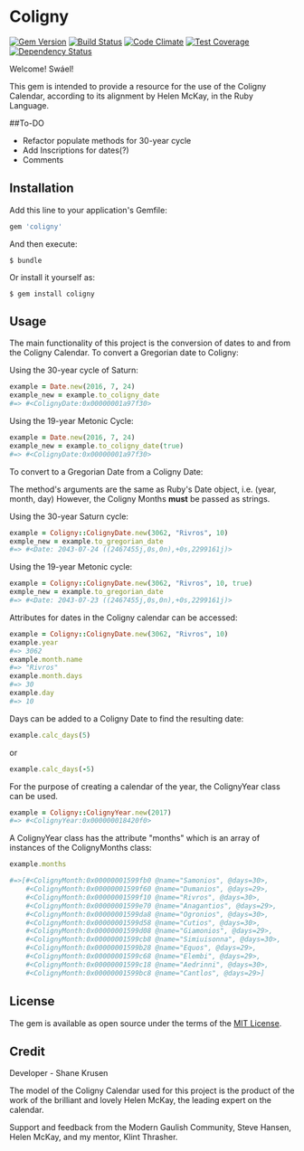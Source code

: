 # Coligny

[![Gem Version](https://badge.fury.io/rb/coligny.svg)](https://badge.fury.io/rb/coligny) [![Build Status](https://travis-ci.org/shanekrusen/coligny.svg?branch=master)](https://travis-ci.org/shanekrusen/coligny) [![Code Climate](https://codeclimate.com/github/shanekrusen/coligny/badges/gpa.svg)](https://codeclimate.com/github/shanekrusen/coligny) [![Test Coverage](https://codeclimate.com/github/shanekrusen/coligny/badges/coverage.svg)](https://codeclimate.com/github/shanekrusen/coligny/coverage) [![Dependency Status](https://gemnasium.com/badges/github.com/shanekrusen/coligny.svg)](https://gemnasium.com/github.com/shanekrusen/coligny)

Welcome!
Swáel!

This gem is intended to provide a resource for the use of the Coligny Calendar, according to its alignment by Helen McKay, in the Ruby Language. 

##To-DO

- Refactor populate methods for 30-year cycle
- Add Inscriptions for dates(?)
- Comments

## Installation

Add this line to your application's Gemfile:

```ruby
gem 'coligny'
```

And then execute:

    $ bundle

Or install it yourself as:

    $ gem install coligny

## Usage
The main functionality of this project is the conversion of dates to and from the Coligny Calendar.
To convert a Gregorian date to Coligny:

Using the 30-year cycle of Saturn:

```ruby
example = Date.new(2016, 7, 24)
example_new = example.to_coligny_date
#=> #<ColignyDate:0x00000001a97f30>
```

Using the 19-year Metonic Cycle:

```ruby
example = Date.new(2016, 7, 24)
example_new = example.to_coligny_date(true)
#=> #<ColignyDate:0x00000001a97f30>
```

To convert to a Gregorian Date from a Coligny Date:

The method's arguments are the same as Ruby's Date object,
i.e. (year, month, day)
However, the Coligny Months **must** be passed as strings.

Using the 30-year Saturn cycle:

```ruby
example = Coligny::ColignyDate.new(3062, "Rivros", 10)
exmple_new = example.to_gregorian_date
#=> #<Date: 2043-07-24 ((2467455j,0s,0n),+0s,2299161j)>
```

Using the 19-year Metonic cycle:

```ruby
example = Coligny::ColignyDate.new(3062, "Rivros", 10, true)
exmple_new = example.to_gregorian_date
#=> #<Date: 2043-07-23 ((2467455j,0s,0n),+0s,2299161j)>
```

Attributes for dates in the Coligny calendar can be accessed:

```ruby
example = Coligny::ColignyDate.new(3062, "Rivros", 10)
example.year
#=> 3062
example.month.name
#=> "Rivros"
example.month.days
#=> 30
example.day
#=> 10
```

Days can be added to a Coligny Date to find the resulting date:

```ruby
example.calc_days(5)
```
or 

```ruby
example.calc_days(-5)
```

For the purpose of creating a calendar of the year, the ColignyYear class can be used.

```ruby
example = Coligny::ColignyYear.new(2017)
#=> #<ColignyYear:0x000000018420f0>
```

A ColignyYear class has the attribute "months" which is an array of instances of the ColignyMonths class:

```ruby
example.months

#=>[#<ColignyMonth:0x00000001599fb0 @name="Samonios", @days=30>, 
	#<ColignyMonth:0x00000001599f60 @name="Dumanios", @days=29>, 
	#<ColignyMonth:0x00000001599f10 @name="Rivros", @days=30>, 
	#<ColignyMonth:0x00000001599e70 @name="Anagantios", @days=29>, 
	#<ColignyMonth:0x00000001599da8 @name="Ogronios", @days=30>, 
	#<ColignyMonth:0x00000001599d58 @name="Cutios", @days=30>, 
	#<ColignyMonth:0x00000001599d08 @name="Giamonios", @days=29>, 
	#<ColignyMonth:0x00000001599cb8 @name="Simiuisonna", @days=30>, 
	#<ColignyMonth:0x00000001599b28 @name="Equos", @days=29>, 
	#<ColignyMonth:0x00000001599c68 @name="Elembi", @days=29>, 
	#<ColignyMonth:0x00000001599c18 @name="Aedrinni", @days=30>,
	#<ColignyMonth:0x00000001599bc8 @name="Cantlos", @days=29>]
```

## License

The gem is available as open source under the terms of the [MIT License](http://opensource.org/licenses/MIT).

## Credit

Developer - Shane Krusen

The model of the Coligny Calendar used for this project is the product of the work of the brilliant and lovely Helen McKay, the leading expert on the calendar.

Support and feedback from the Modern Gaulish Community, Steve Hansen, Helen McKay, and my mentor, Klint Thrasher.
